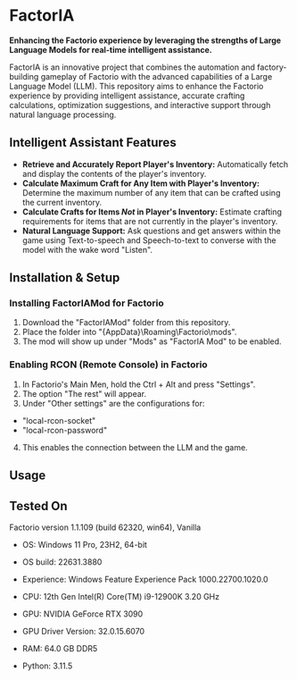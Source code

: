 # FactorIA

**Enhancing the Factorio experience by leveraging the strengths of Large Language Models for real-time intelligent assistance.**

FactorIA is an innovative project that combines the automation and factory-building gameplay of Factorio with the advanced capabilities of a Large Language Model (LLM). This repository aims to enhance the Factorio experience by providing intelligent assistance, accurate crafting calculations, optimization suggestions, and interactive support through natural language processing.


## Intelligent Assistant Features
- **Retrieve and Accurately Report Player's Inventory:** Automatically fetch and display the contents of the player's inventory.
- **Calculate Maximum Craft for Any Item with Player's Inventory:** Determine the maximum number of any item that can be crafted using the current inventory.
- **Calculate Crafts for Items *Not* in Player's Inventory:** Estimate crafting requirements for items that are not currently in the player's inventory.
- **Natural Language Support:** Ask questions and get answers within the game using Text-to-speech and Speech-to-text to converse with the model with the wake word "Listen".

## Installation & Setup

### Installing FactorIAMod for Factorio
1. Download the "FactorIAMod" folder from this repository.
2. Place the folder into "{AppData}\Roaming\Factorio\mods".
3. The mod will show up under "Mods" as "FactorIA Mod" to be enabled.

### Enabling RCON (Remote Console) in Factorio
1. In Factorio's Main Men, hold the Ctrl + Alt and press "Settings".
2. The option "The rest" will appear.
3. Under "Other settings" are the configurations for:
- "local-rcon-socket"
- "local-rcon-password"
4. This enables the connection between the LLM and the game.

## Usage


## Tested On

Factorio version 1.1.109 (build 62320, win64), Vanilla

- OS:	Windows 11 Pro, 23H2, 64-bit
- OS build:	22631.3880
- Experience:	Windows Feature Experience Pack 1000.22700.1020.0

- CPU:	12th Gen Intel(R) Core(TM) i9-12900K   3.20 GHz
- GPU:	NVIDIA GeForce RTX 3090
- GPU Driver Version:	32.0.15.6070
- RAM: 64.0 GB DDR5

- Python: 3.11.5